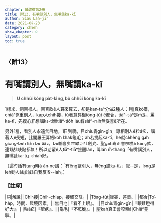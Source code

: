```yaml
---
chapter: 鹹酸甜第2冊
title: 附13. 有嘴講別人，無嘴講ka-kī
author: Siau Lah-jih
date: 2021-06-23
category: chheh
show_chapter: 0
layout: post
toc: true
---
```


## 〈附13〉
# 有嘴講別人，無嘴講ka-kī
> **Ū chhùi kóng pa̍t-lâng, bô chhùi kóng ka-kī**

1樣米，飼百樣人。百百款ê人算來算去，卻是kan-taⁿ分做2種人：1種真kò͘謙，chiâⁿ尊重別人，kap人chih接，tú著意見相tōng-tu̍t ê都合，tiāⁿ-tiāⁿ是m̄是，罵ka-tī，先摸心肝想講ka-tī無tiāⁿ-tio̍h iáu有siáⁿ-mih無妥當ê所在。

另外1種，看別人永遠無目地，1日到晚，目chiu青gìn-gìn，專相別人ê粒á疕，講著人ê長短，比閻羅王算帳koh khak龜毛；ah若提起ka-tī，he就chhèng gah giōng-beh lia̍h bē tiâu，bē輸會步罡踏斗吐劍光，聖gah真正會咬糕á kāng款，連1點á缺點都無！所以老輩ê人tiāⁿ-tiāⁿ提醒lán，叫lán m̄-thang「有嘴講別人，無嘴講ka-tī」chiah好。

（這句話有tang時á án-ne講：「有êng講別人，無êng講ka-tī。」總--是，lóng是leh勸人ài加減á自我反省--lah。）


### 【註解】

|詞|解說|
|Chih接|Chih-chiap，接觸交陪。|
|Tōng-tu̍t|衝突，差錯。|
|都合|To͘-ha̍p，時間、環境因素。|
|無目地|『看不上眼』。|
|目chiu青gìn-gìn|『眼睛瞪得好大』。|
|粒á疕|『瘡疤』。|
|龜毛|『不乾脆』。|
|聖kah真正會咬糕á|Chiâⁿ靈驗。|
